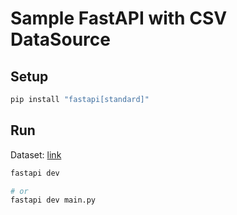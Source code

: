 # Sample FastAPI with CSV DataSource

## Setup
```bash
pip install "fastapi[standard]"
```

## Run
Dataset: <a href="https://raw.githubusercontent.com/yuda-notes/teaching-notes/refs/heads/main/dataset/trips.csv">link</a>
```bash
fastapi dev

# or
fastapi dev main.py
```
